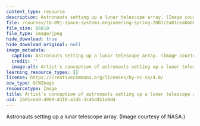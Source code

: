 ```yaml
---
content_type: resource
description: Astronauts setting up a lunar telescope array. (Image courtesy of NASA.)
file: /courses/16-89j-space-systems-engineering-spring-2007/2a01cea04000d318a1d63c46d451a0d4_16-89js07.jpg
file_size: 66810
file_type: image/jpeg
hide_download: true
hide_download_original: null
image_metadata:
  caption: Astronauts setting up a lunar telescope array. (Image courtesy of [NASA](http://www.nasa.gov/mission_pages/exploration/multimedia/jfa18844_prt.htm).)
  credit: ''
  image-alt: Artist's conception of astronauts setting up a lunar telescope array.
learning_resource_types: []
license: https://creativecommons.org/licenses/by-nc-sa/4.0/
ocw_type: OCWImage
resourcetype: Image
title: Artist's conception of astronauts setting up a lunar telescope array
uid: 2a01cea0-4000-d318-a1d6-3c46d451a0d4
---
```

Astronauts setting up a lunar telescope array. (Image courtesy of NASA.)